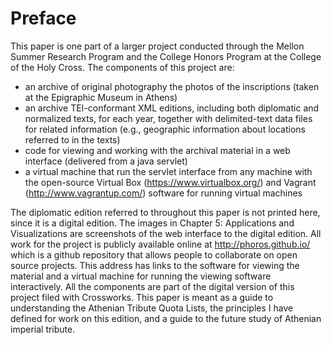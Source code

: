# Preface #



This paper is one part of a larger project conducted through the Mellon Summer Research Program and the College Honors Program at the College of the Holy Cross. The components of this project are: 

- an archive of original photography the photos of the inscriptions (taken at the Epigraphic Museum in Athens)
- an archive TEI-conformant XML editions, including both diplomatic and normalized  texts, for each year, together with delimited-text data files for related information (e.g., geographic information about locations referred to in the texts)
- code for viewing and working with the archival material in a web interface (delivered from a java servlet)
- a virtual machine that run the servlet interface from any machine with the open-source Virtual Box (<https://www.virtualbox.org/>)  and Vagrant (<http://www.vagrantup.com/>)  software for running virtual machines


The diplomatic edition referred to throughout this paper is not printed here, since it is a digital edition. The images in Chapter 5: Applications and Visualizations are screenshots of the web interface to the digital edition. All work for the project is publicly available online at <http://phoros.github.io/> which is a github repository that allows people to collaborate on open source projects. This address has links to the software for viewing the material and a virtual machine for running the viewing software interactively. All the components are part of the digital version of this project filed with Crossworks. This paper is meant as a guide to understanding the Athenian Tribute Quota Lists, the principles I have defined for work on this edition, and a guide to the future study of Athenian imperial tribute. 

